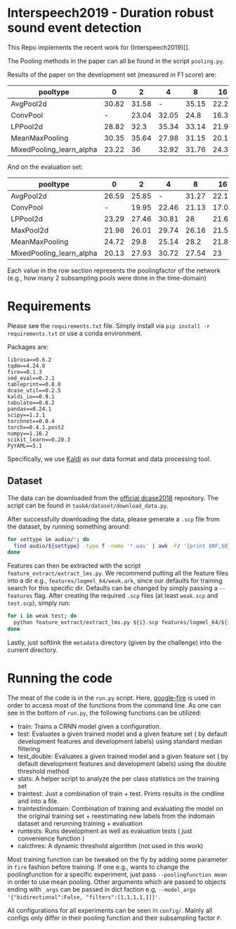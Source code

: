 # Interspeech2019 - Duration robust sound event detection 

This Repo implements the recent work for (Interspeech2019)[]. 

The Pooling methods in the paper can all be found in the script `pooling.py`.

Results of the paper on the development set (measured in F1 score) are:

| pooltype                 | 0     | 2     | 4     | 8     | 16    |
|--------------------------|-------|-------|-------|-------|-------|
| AvgPool2d                | 30.82 | 31.58 | -     | 35.15 | 22.21 |
| ConvPool                 | -     | 23.04 | 32.05 | 24.8  | 16.39 |
| LPPool2d                 | 28.82 | 32.3  | 35.34 | 33.14 | 21.97 |
| MeanMaxPooling           | 30.35 | 35.64 | 27.98 | 31.15 | 20.11 |
| MixedPooling_learn_alpha | 23.22 | 36    | 32.92 | 31.76 | 24.39 |


And on the evaluation set:

| pooltype                 | 0     | 2     | 4     | 8     | 16    |
|--------------------------|-------|-------|-------|-------|-------|
| AvgPool2d                | 26.59 | 25.85 | -     | 31.27 | 22.14 |
| ConvPool                 | -     | 19.95 | 22.46 | 21.13 | 17.07 |
| LPPool2d                 | 23.29 | 27.46 | 30.81 | 28    | 21.65 |
| MaxPool2d                | 21.98 | 26.01 | 29.74 | 26.16 | 21.5  |
| MeanMaxPooling           | 24.72 | 29.8  | 25.14 | 28.2  | 21.83 |
| MixedPooling_learn_alpha | 20.13 | 27.93 | 30.72 | 27.54 | 23    |


Each value in the row section represents the poolingfactor of the network (e.g., how many $2$ subsampling pools were done in the time-domain)

# Requirements

Please see the `requirements.txt` file. Simply install via `pip install -r requirements.txt` or use a conda environment.

Packages are:

```
librosa==0.6.2
tqdm==4.24.0
fire==0.1.3
sed_eval==0.2.1
tableprint==0.8.0
dcase_util==0.2.5
kaldi_io==0.9.1
tabulate==0.8.2
pandas==0.24.1
scipy==1.2.1
torchnet==0.0.4
torch==0.4.1.post2
numpy==1.16.2
scikit_learn==0.20.3
PyYAML==5.1
```


Specifically, we use [Kaldi](https://github.com/kaldi-asr/kaldi) as our data format and data processing tool.

## Dataset

The data can be downloaded from the [official dcase2018](https://github.com/DCASE-REPO/dcase2018_baseline) repository. The script can be found in `task4/dataset/download_data.py`.

After successfully downloading the data, please generate a `.scp` file from the dataset, by running something around:

```bash
for settype in audio/*; do
  find audio/${settype} -type f -name '*.wav' | awk -F/ '{print $NF,$0}' > ${settype}.scp
done
```

Features can then be extracted with the script `feature_extract/extract_lms.py`.
We recommend putting all the feature files into a dir e.g., `features/logmel_64/weak.ark`, since our defaults for training search for this specific dir. Defaults can be changed by simply passing a `--features` flag.
After creating the required `.scp` files (at least `weak.scp` and `test.scp`), simply run:

```bash
for i in weak test; do 
  python feature_extract/extract_lms.py ${i}.scp features/logmel_64/${i}.ark
done
```

Lastly, just softlink the `metadata` directory (given by the challenge) into the current directory.

# Running the code

The meat of the code is in the `run.py` script. Here, [google-fire](https://github.com/google/python-fire) is used in order to access most of the functions from the command line.
As one can see in the bottom of `run.py`, the following functions can be utilized:

* train: Trains a CRNN model given a configuration.
* test: Evaluates a given trained model and a given feature set ( by default development features and development labels) using standard median filtering
* test_double: Evaluates a given trained model and a given feature set ( by default development features and development labels) using the double threshold method
* stats: A helper script to analyze the per class statistics on the training set
* traintest: Just a combination of train + test. Prints results in the cmdline and into a file.
* traintestindomain: Combination of training and evaluating the model on the original training set + reestimating new labels from the indomain dataset and rerunning training + evaluation
* runtests: Runs development as well as evaluation tests ( just convenience function )
* calcthres: A dynamic threshold algorithm (not used in this work)

Most training function can be tweaked on the fly by adding some parameter in `fire` fashion before training. 
If one e.g., wants to change the poolingfunction for a specific experiment, just pass `--poolingfunction mean` in order to use mean pooling.
Other arguments which are passed to objects ending with `_args` can be passed in dict faction e.g, `--model_args '{"bidirectional":False, "filters":[1,1,1,1,1]}'`.

All configurations for all experiments can be seen in `config/`. Mainly all configs only differ in their pooling function and their subsampling factor `P`.



